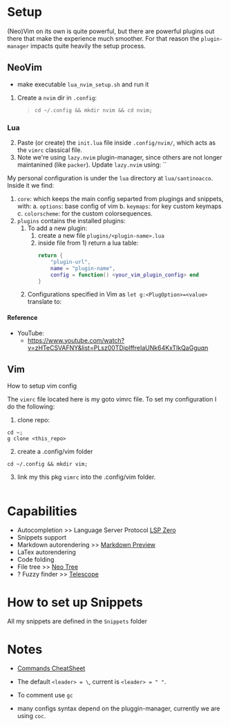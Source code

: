 # Setup

(Neo)Vim on its own is quite powerful,
but there are powerful plugins out there that make the experience much smoother.
For that reason the `plugin-manager` impacts quite heavily the setup process.

## NeoVim

-   make executable `lua_nvim_setup.sh` and run it  
1.  Create a `nvim` dir in `.config`:
    >   `cd ~/.config && mkdir nvim && cd nvim;`

### Lua


2.	Paste (or create) the `init.lua` file inside `.config/nvim/`,
	which acts as the `vimrc` classical file.
3.	Note we're using `lazy.nvim` plugin-manager, 
	since others are not longer maintanined (like `packer`).
    Update `lazy.nvim` using: ``

My personal configuration is under the `lua` directory at `lua/santinoacco`.
Inside it we find:
1.  `core`: which keeps the main config separted from plugings and snippets, with:
    a.  `options`: base config of vim
    b.  `keymaps`: for key custom keymaps	
    c.	`colorscheme`: for the custom colorsequences.
2.  `plugins` contains the installed plugins:
    1.  To add a new plugin:
        1.  create a new file `plugins/<plugin-name>.lua`
        2.  inside file from 1) return a lua table:
            ```lua
            return {
                "plugin-url",
                name = "plugin-name",
                config = function() <your_vim_plugin_config> end
            }
            ```
    2.  Configurations specified in Vim as `let g:<PlugOption>=<value>` translate to:

#### Reference

-   YouTube:
    -   https://www.youtube.com/watch?v=zHTeCSVAFNY&list=PLsz00TDipIffreIaUNk64KxTIkQaGguqn

## Vim 
How to setup vim config

The `vimrc` file located here is my goto vimrc file.
To set my configuration I do the following:
1. clone repo:
```shell
cd ~;
g clone <this_repo>
```
2. create a .config/vim folder
```shell
cd ~/.config && mkdir vim;
```
3. link my this pkg `vimrc` into the .config/vim folder.
```shell
```

# Capabilities

-   Autocompletion >> Language Server Protocol [LSP Zero]()
-   Snippets support
-   Markdown autorendering >> [Markdown Preview](https://github.com/iamcco/markdown-preview.nvim)
-   LaTex autorendering
-   Code folding
-   File tree >> [Neo Tree](https://github.com/nvim-neo-tree/neo-tree.nvim)
-   ? Fuzzy finder >> [Telescope](https://github.com/nvim-telescope/telescope.nvim)


# How to set up Snippets

All my snippets are defined in the `Snippets` folder

# Notes

-   [Commands CheatSheet](../CheatSheets/VimCheatSheet.md)

-   The default `<leader> = \`, current is `<leader> = " "`.
-   To comment use `gc`
-   many configs syntax depend on the pluggin-manager,
    currently we are using `coc`.
